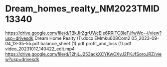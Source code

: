 # Dream_homes_realty_NM2023TMID13340
https://drive.google.com/file/d/1BkJIrZgrUWcEIe6RRiTC8leFJfwWc--i/view?usp=drivesdk
Dream Home Realty (1).docx
EMmku608Com2 05_2023-09-04_13-35-55.pdf
balance_sheet (1).pdf
profit_and_loss (1).pdf
video_20231017_140422_edit.mp4
https://drive.google.com/file/d/12hiLJ253ackXCYKwOXvJ2FKJfSoroJRZ/view?usp=drivesdk
